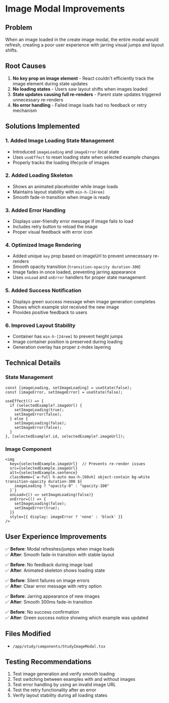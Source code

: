 # Image Modal Improvements

## Problem
When an image loaded in the create image modal, the entire modal would refresh, creating a poor user experience with jarring visual jumps and layout shifts.

## Root Causes
1. **No key prop on image element** - React couldn't efficiently track the image element during state updates
2. **No loading states** - Users saw layout shifts when images loaded
3. **State updates causing full re-renders** - Parent state updates triggered unnecessary re-renders
4. **No error handling** - Failed image loads had no feedback or retry mechanism

## Solutions Implemented

### 1. **Added Image Loading State Management**
- Introduced `imageLoading` and `imageError` local state
- Uses `useEffect` to reset loading state when selected example changes
- Properly tracks the loading lifecycle of images

### 2. **Added Loading Skeleton**
- Shows an animated placeholder while image loads
- Maintains layout stability with `min-h-[24rem]`
- Smooth fade-in transition when image is ready

### 3. **Added Error Handling**
- Displays user-friendly error message if image fails to load
- Includes retry button to reload the image
- Proper visual feedback with error icon

### 4. **Optimized Image Rendering**
- Added unique `key` prop based on imageUrl to prevent unnecessary re-renders
- Smooth opacity transition (`transition-opacity duration-300`)
- Image fades in once loaded, preventing jarring appearance
- Uses `onLoad` and `onError` handlers for proper state management

### 5. **Added Success Notification**
- Displays green success message when image generation completes
- Shows which example slot received the new image
- Provides positive feedback to users

### 6. **Improved Layout Stability**
- Container has `min-h-[24rem]` to prevent height jumps
- Image container position is preserved during loading
- Generation overlay has proper z-index layering

## Technical Details

### State Management
```tsx
const [imageLoading, setImageLoading] = useState(false);
const [imageError, setImageError] = useState(false);

useEffect(() => {
  if (selectedExample?.imageUrl) {
    setImageLoading(true);
    setImageError(false);
  } else {
    setImageLoading(false);
    setImageError(false);
  }
}, [selectedExample?.id, selectedExample?.imageUrl]);
```

### Image Component
```tsx
<img
  key={selectedExample.imageUrl}  // Prevents re-render issues
  src={selectedExample.imageUrl}
  alt={selectedExample.sentence}
  className={`w-full h-auto max-h-[60vh] object-contain bg-white transition-opacity duration-300 ${
    imageLoading ? "opacity-0" : "opacity-100"
  }`}
  onLoad={() => setImageLoading(false)}
  onError={() => {
    setImageLoading(false);
    setImageError(true);
  }}
  style={{ display: imageError ? 'none' : 'block' }}
/>
```

## User Experience Improvements

✅ **Before**: Modal refreshes/jumps when image loads  
✅ **After**: Smooth fade-in transition with stable layout

✅ **Before**: No feedback during image load  
✅ **After**: Animated skeleton shows loading state

✅ **Before**: Silent failures on image errors  
✅ **After**: Clear error message with retry option

✅ **Before**: Jarring appearance of new images  
✅ **After**: Smooth 300ms fade-in transition

✅ **Before**: No success confirmation  
✅ **After**: Green success notice showing which example was updated

## Files Modified
- `/app/study/components/StudyImageModal.tsx`

## Testing Recommendations
1. Test image generation and verify smooth loading
2. Test switching between examples with and without images
3. Test error handling by using an invalid image URL
4. Test the retry functionality after an error
5. Verify layout stability during all loading states
